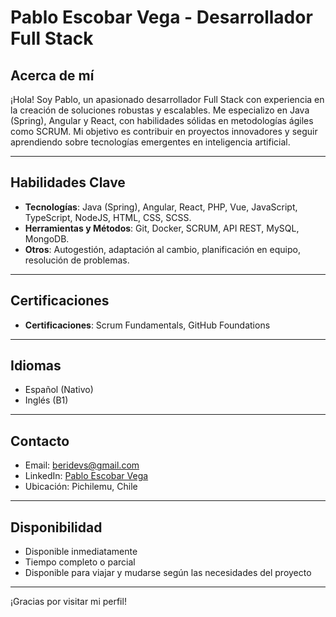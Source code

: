# Pablo Escobar Vega - Desarrollador Full Stack

## Acerca de mí

¡Hola! Soy Pablo, un apasionado desarrollador Full Stack con experiencia en la creación de soluciones robustas y escalables. Me especializo en Java (Spring), Angular y React, con habilidades sólidas en metodologías ágiles como SCRUM. Mi objetivo es contribuir en proyectos innovadores y seguir aprendiendo sobre tecnologías emergentes en inteligencia artificial.

---

## Habilidades Clave

- **Tecnologías**: Java (Spring), Angular, React, PHP, Vue, JavaScript, TypeScript, NodeJS, HTML, CSS, SCSS.
- **Herramientas y Métodos**: Git, Docker, SCRUM, API REST, MySQL, MongoDB.
- **Otros**: Autogestión, adaptación al cambio, planificación en equipo, resolución de problemas.

---

## Certificaciones

- **Certificaciones**: Scrum Fundamentals, GitHub Foundations

---

## Idiomas

- Español (Nativo)
- Inglés (B1)

---

## Contacto

- Email: beridevs@gmail.com
- LinkedIn: [Pablo Escobar Vega](https://www.linkedin.com/in/pablo-escobar-vega/)
- Ubicación: Pichilemu, Chile

---

## Disponibilidad

- Disponible inmediatamente
- Tiempo completo o parcial
- Disponible para viajar y mudarse según las necesidades del proyecto

---

¡Gracias por visitar mi perfil!
